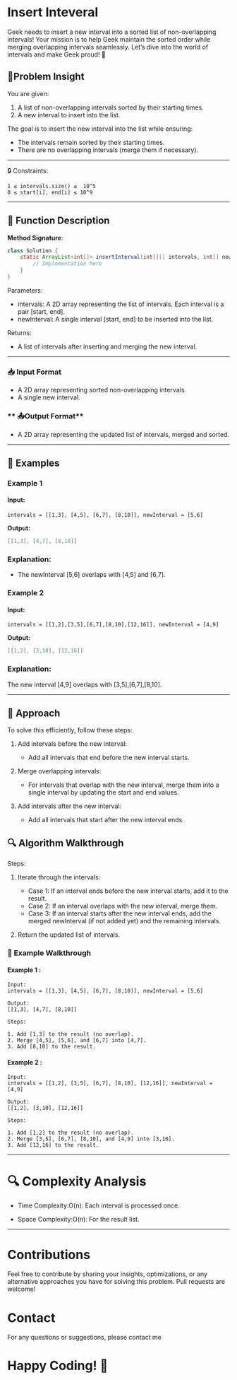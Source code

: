 # Insert Inteveral

Geek needs to insert a new interval into a sorted list of non-overlapping intervals! Your mission is to help Geek maintain the sorted order while merging overlapping intervals seamlessly. Let’s dive into the world of intervals and make Geek proud! 🚀

## 📝Problem Insight

You are given:

1. A list of non-overlapping intervals sorted by their starting times.
2. A new interval to insert into the list.

The goal is to insert the new interval into the list while ensuring:

- The intervals remain sorted by their starting times.
- There are no overlapping intervals (merge them if necessary).

---

🔒 Constraints:

```
1 ≤ intervals.size() ≤  10^5
0 ≤ start[i], end[i] ≤ 10^9
```

---

## 📜 Function Description

**Method Signature**:

```java
class Solution {
    static ArrayList<int[]> insertInterval(int[][] intervals, int[] newInterval) {
        // Implementation here
    }
}
```

Parameters:

- intervals: A 2D array representing the list of intervals. Each interval is a pair [start, end].
- newInterval: A single interval [start, end] to be inserted into the list.

Returns:

- A list of intervals after inserting and merging the new interval.

---

### **📥 Input Format**

- A 2D array representing sorted non-overlapping intervals.
- A single new interval.

### ** 📤Output Format**

- A 2D array representing the updated list of intervals, merged and sorted.

---

## 🧩 Examples

### Example 1

#### Input:

```
intervals = [[1,3], [4,5], [6,7], [8,10]], newInterval = [5,6]
```

**Output:**

```java
[[1,3], [4,7], [8,10]]
```

### Explanation:

- The newInterval [5,6] overlaps with [4,5] and [6,7].

### Example 2

#### Input:

```
intervals = [[1,2],[3,5],[6,7],[8,10],[12,16]], newInterval = [4,9]
```

**Output:**

```java
[[1,2], [3,10], [12,16]]
```

### Explanation:

The new interval [4,9] overlaps with [3,5],[6,7],[8,10].

---

## 🔧 Approach

To solve this efficiently, follow these steps:

1. Add intervals before the new interval:

   - Add all intervals that end before the new interval starts.

2. Merge overlapping intervals:

   - For intervals that overlap with the new interval, merge them into a single interval by updating the start and end values.

3. Add intervals after the new interval:

   - Add all intervals that start after the new interval ends.

## 🔍 Algorithm Walkthrough

Steps:

1.  Iterate through the intervals:

    - Case 1: If an interval ends before the new interval starts, add it to the result.
    - Case 2: If an interval overlaps with the new interval, merge them.
    - Case 3: If an interval starts after the new interval ends, add the merged newInterval (if not added yet) and the remaining intervals.

2.  Return the updated list of intervals.

### 🚀 Example Walkthrough

#### Example 1 :

```
Input:
intervals = [[1,3], [4,5], [6,7], [8,10]], newInterval = [5,6]

Output:
[[1,3], [4,7], [8,10]]

Steps:

1. Add [1,3] to the result (no overlap).
2. Merge [4,5], [5,6], and [6,7] into [4,7].
3. Add [8,10] to the result.

```

#### Example 2 :

```
Input:
intervals = [[1,2], [3,5], [6,7], [8,10], [12,16]], newInterval = [4,9]

Output:
[[1,2], [3,10], [12,16]]

Steps:

1. Add [1,2] to the result (no overlap).
2. Merge [3,5], [6,7], [8,10], and [4,9] into [3,10].
3. Add [12,16] to the result.

```

---

# 🔍 Complexity Analysis

- Time Complexity:O(n): Each interval is processed once.

- Space Complexity:O(n): For the result list.

---

# Contributions

Feel free to contribute by sharing your insights, optimizations, or any alternative approaches you have for solving this problem. Pull requests are welcome!

# Contact

For any questions or suggestions, please contact me

# Happy Coding! 🚀

